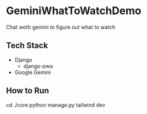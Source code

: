 # GeminiWhatToWatchDemo

Chat woth gemini to figure out what to watch



## Tech Stack

* Django
  * django-pwa
* Google Gemini

## How to Run
cd ./core
python manage.py tailwind dev
